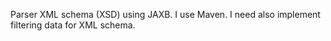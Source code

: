 Parser XML schema (XSD) using JAXB. I use Maven.
I need also implement filtering data for XML schema.
